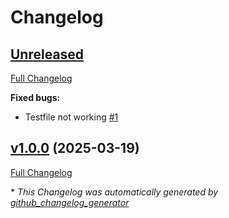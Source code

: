 # Changelog

## [Unreleased](https://github.com/B15H0P-07/mydemo/tree/HEAD)

[Full Changelog](https://github.com/B15H0P-07/mydemo/compare/v1.0.0...HEAD)

**Fixed bugs:**

- Testfile not working [\#1](https://github.com/B15H0P-07/mydemo/issues/1)

## [v1.0.0](https://github.com/B15H0P-07/mydemo/tree/v1.0.0) (2025-03-19)

[Full Changelog](https://github.com/B15H0P-07/mydemo/compare/7802a5bee33c8ac5a9dcb3b139c73d3a7b095b43...v1.0.0)



\* *This Changelog was automatically generated by [github_changelog_generator](https://github.com/github-changelog-generator/github-changelog-generator)*
